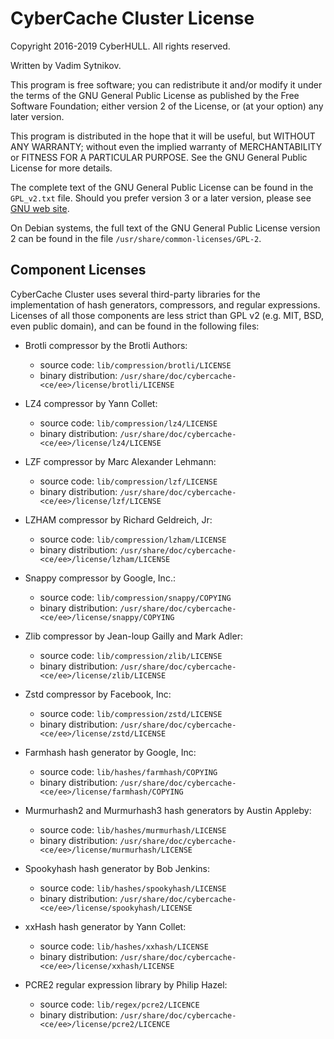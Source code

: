 
CyberCache Cluster License
==========================

Copyright 2016-2019 CyberHULL. All rights reserved.

Written by Vadim Sytnikov.

This program is free software; you can redistribute it and/or modify it under
the terms of the GNU General Public License as published by the Free Software
Foundation; either version 2 of the License, or (at your option) any later
version.

This program is distributed in the hope that it will be useful, but WITHOUT ANY
WARRANTY; without even the implied warranty of MERCHANTABILITY or FITNESS FOR A
PARTICULAR PURPOSE. See the GNU General Public License for more details.

The complete text of the GNU General Public License can be found in the
`GPL_v2.txt` file. Should you prefer version 3 or a later version, please see
[GNU web site](http://www.gnu.org/licenses/).

On Debian systems, the full text of the GNU General Public License version 2 can
be found in the file `/usr/share/common-licenses/GPL-2`.

Component Licenses
------------------

CyberCache Cluster uses several third-party libraries for the implementation of
hash generators, compressors, and regular expressions. Licenses of all those
components are less strict than GPL v2 (e.g. MIT, BSD, even public domain), and
can be found in the following files:

* Brotli compressor by the Brotli Authors:

  - source code: `lib/compression/brotli/LICENSE`
  - binary distribution: `/usr/share/doc/cybercache-<ce/ee>/license/brotli/LICENSE`

* LZ4 compressor by Yann Collet:

  - source code: `lib/compression/lz4/LICENSE`
  - binary distribution: `/usr/share/doc/cybercache-<ce/ee>/license/lz4/LICENSE`

* LZF compressor by Marc Alexander Lehmann:

  - source code: `lib/compression/lzf/LICENSE`
  - binary distribution: `/usr/share/doc/cybercache-<ce/ee>/license/lzf/LICENSE`

* LZHAM compressor by Richard Geldreich, Jr:

  - source code: `lib/compression/lzham/LICENSE`
  - binary distribution: `/usr/share/doc/cybercache-<ce/ee>/license/lzham/LICENSE`

* Snappy compressor by Google, Inc.:

  - source code: `lib/compression/snappy/COPYING`
  - binary distribution: `/usr/share/doc/cybercache-<ce/ee>/license/snappy/COPYING`

* Zlib compressor by Jean-loup Gailly and Mark Adler:

  - source code: `lib/compression/zlib/LICENSE`
  - binary distribution: `/usr/share/doc/cybercache-<ce/ee>/license/zlib/LICENSE`

* Zstd compressor by Facebook, Inc:

  - source code: `lib/compression/zstd/LICENSE`
  - binary distribution: `/usr/share/doc/cybercache-<ce/ee>/license/zstd/LICENSE`

* Farmhash hash generator by Google, Inc:

  - source code: `lib/hashes/farmhash/COPYING`
  - binary distribution: `/usr/share/doc/cybercache-<ce/ee>/license/farmhash/COPYING`

* Murmurhash2 and Murmurhash3 hash generators by Austin Appleby:

  - source code: `lib/hashes/murmurhash/LICENSE`
  - binary distribution: `/usr/share/doc/cybercache-<ce/ee>/license/murmurhash/LICENSE`

* Spookyhash hash generator by Bob Jenkins:

  - source code: `lib/hashes/spookyhash/LICENSE`
  - binary distribution: `/usr/share/doc/cybercache-<ce/ee>/license/spookyhash/LICENSE`

* xxHash hash generator by Yann Collet:

  - source code: `lib/hashes/xxhash/LICENSE`
  - binary distribution: `/usr/share/doc/cybercache-<ce/ee>/license/xxhash/LICENSE`

* PCRE2 regular expression library by Philip Hazel:

  - source code: `lib/regex/pcre2/LICENCE`
  - binary distribution: `/usr/share/doc/cybercache-<ce/ee>/license/pcre2/LICENCE`

